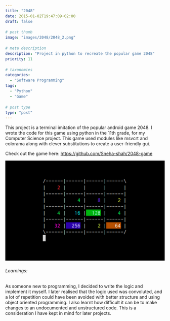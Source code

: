 ```yaml
---
title: "2048"
date: 2015-01-02T19:47:09+02:00
draft: false

# post thumb
image: "images/2048/2048_2.png"

# meta description
description: "Project in python to recreate the popular game 2048"
priority: 11

# taxonomies
categories:
  - "Software Programming"
tags:
  - "Python"
  - "Game"
  
# post type
type: "post"
---
```


This project is a terminal imitation of the popular android game 2048. I wrote the code for this game using python in the 11th grade, for my Computer Science project. This game used modules like msvcrt and colorama along with clever substitutions to create a user-friendly gui.

Check out the game here: https://github.com/Sneha-shah/2048-game

![image](../../images/2048/2048_2.png)

###### Learnings:
As someone new to programming, I decided to write the logic and implement it myself. I later realised that the logic used was convoluted, and a lot of repetition could have been avoided with better structure and using object oriented programming. I also learnt how difficult it can be to make changes to an undocumented and unstructured code. This is a consideration I have kept in mind for later projects. 

